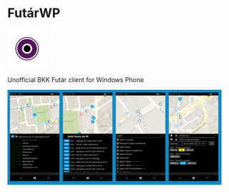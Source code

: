 # FutárWP

![image](https://raw.githubusercontent.com/Gargaj/FutarWP/main/FutarWP/Assets/Square44x44Logo.scale-200.png)

Unofficial BKK Futár client for Windows Phone 

![image](https://raw.githubusercontent.com/Gargaj/FutarWP/main/screenshot.jpg)
